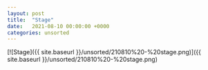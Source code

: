 ```yaml
---
layout: post
title:  "Stage"
date:   2021-08-10 00:00:00 +0000
categories: unsorted
---
```


[![Stage]({{ site.baseurl }}/unsorted/210810%20-%20stage.png)]({{ site.baseurl }}/unsorted/210810%20-%20stage.png)

